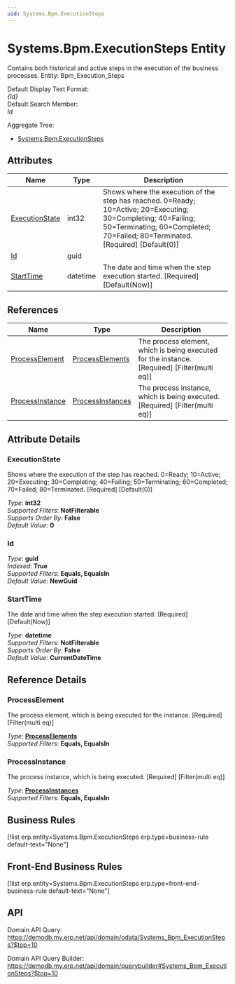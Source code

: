 ```yaml
---
uid: Systems.Bpm.ExecutionSteps
---
```

# Systems.Bpm.ExecutionSteps Entity

Contains both historical and active steps in the execution of the business processes. Entity: Bpm_Execution_Steps

Default Display Text Format:  
_{Id}_  
Default Search Member:  
_Id_  

Aggregate Tree:  
* [Systems.Bpm.ExecutionSteps](Systems.Bpm.ExecutionSteps.md)  

## Attributes

| Name | Type | Description |
| ---- | ---- | --- |
| [ExecutionState](Systems.Bpm.ExecutionSteps.md#executionstate) | int32 | Shows where the execution of the step has reached. 0=Ready; 10=Active; 20=Executing; 30=Completing; 40=Failing; 50=Terminating; 60=Completed; 70=Failed; 80=Terminated. [Required] [Default(0)] 
| [Id](Systems.Bpm.ExecutionSteps.md#id) | guid |  
| [StartTime](Systems.Bpm.ExecutionSteps.md#starttime) | datetime | The date and time when the step execution started. [Required] [Default(Now)] 

## References

| Name | Type | Description |
| ---- | ---- | --- |
| [ProcessElement](Systems.Bpm.ExecutionSteps.md#processelement) | [ProcessElements](Systems.Bpm.ProcessElements.md) | The process element, which is being executed for the instance. [Required] [Filter(multi eq)] |
| [ProcessInstance](Systems.Bpm.ExecutionSteps.md#processinstance) | [ProcessInstances](Systems.Bpm.ProcessInstances.md) | The process instance, which is being executed. [Required] [Filter(multi eq)] |


## Attribute Details

### ExecutionState

Shows where the execution of the step has reached. 0=Ready; 10=Active; 20=Executing; 30=Completing; 40=Failing; 50=Terminating; 60=Completed; 70=Failed; 80=Terminated. [Required] [Default(0)]

_Type_: **int32**  
_Supported Filters_: **NotFilterable**  
_Supports Order By_: **False**  
_Default Value_: **0**  

### Id

_Type_: **guid**  
_Indexed_: **True**  
_Supported Filters_: **Equals, EqualsIn**  
_Default Value_: **NewGuid**  

### StartTime

The date and time when the step execution started. [Required] [Default(Now)]

_Type_: **datetime**  
_Supported Filters_: **NotFilterable**  
_Supports Order By_: **False**  
_Default Value_: **CurrentDateTime**  


## Reference Details

### ProcessElement

The process element, which is being executed for the instance. [Required] [Filter(multi eq)]

_Type_: **[ProcessElements](Systems.Bpm.ProcessElements.md)**  
_Supported Filters_: **Equals, EqualsIn**  

### ProcessInstance

The process instance, which is being executed. [Required] [Filter(multi eq)]

_Type_: **[ProcessInstances](Systems.Bpm.ProcessInstances.md)**  
_Supported Filters_: **Equals, EqualsIn**  



## Business Rules

[!list erp.entity=Systems.Bpm.ExecutionSteps erp.type=business-rule default-text="None"]

## Front-End Business Rules

[!list erp.entity=Systems.Bpm.ExecutionSteps erp.type=front-end-business-rule default-text="None"]

## API

Domain API Query:
<https://demodb.my.erp.net/api/domain/odata/Systems_Bpm_ExecutionSteps?$top=10>

Domain API Query Builder:
<https://demodb.my.erp.net/api/domain/querybuilder#Systems_Bpm_ExecutionSteps?$top=10>

